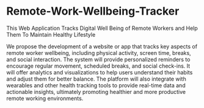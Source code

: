 # Remote-Work-Wellbeing-Tracker
This Web Application Tracks Digital Well Being of Remote Workers and Help Them To Maintain Healthy Lifestyle

We propose the development of a website or app that tracks key aspects of remote worker wellbeing, including physical activity, screen time, breaks, and social interaction. The system will provide personalized reminders to encourage regular movement, scheduled breaks, and social check-ins. It will offer analytics and visualizations to help users understand their habits and adjust them for better balance. The platform will also integrate with wearables and other health tracking tools to provide real-time data and actionable insights, ultimately promoting healthier and more productive remote working environments.

